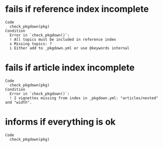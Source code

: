 # fails if reference index incomplete

    Code
      check_pkgdown(pkg)
    Condition
      Error in `check_pkgdown()`:
      ! All topics must be included in reference index
      x Missing topics: ?
      i Either add to _pkgdown.yml or use @keywords internal

# fails if article index incomplete

    Code
      check_pkgdown(pkg)
    Condition
      Error in `check_pkgdown()`:
      ! 2 vignettes missing from index in _pkgdown.yml: "articles/nested" and "width".

# informs if everything is ok

    Code
      check_pkgdown(pkg)

